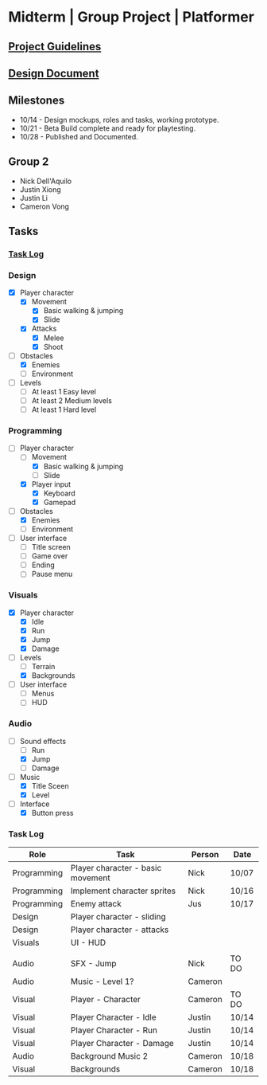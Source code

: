 # Midterm | Group Project | Platformer

## [Project Guidelines](/Project%20Guidelines.md)

## [Design Document](/Design-Document.md)

## Milestones
- 10/14 - Design mockups, roles and tasks, working prototype.
- 10/21 - Beta Build complete and ready for playtesting.
- 10/28 - Published and Documented.

## Group 2
- Nick Dell'Aquilo 
- Justin Xiong 
- Justin Li
- Cameron Vong

## Tasks

### [Task Log](https://github.com/nickdellaquilo/Midterm-Platformer/tree/main#task-log-1)

### Design
- [x] Player character
  - [x] Movement
    - [x] Basic walking & jumping
    - [x] Slide
  - [x] Attacks
    - [x] Melee
    - [x] Shoot
- [ ] Obstacles
  - [x] Enemies
  - [ ] Environment
- [ ] Levels
  - [ ] At least 1 Easy level
  - [ ] At least 2 Medium levels
  - [ ] At least 1 Hard level

### Programming
- [ ] Player character
  - [ ] Movement
    - [x] Basic walking & jumping
    - [ ] Slide
  - [x] Player input
    - [x] Keyboard
    - [x] Gamepad
- [ ] Obstacles
  - [x] Enemies
  - [ ] Environment
- [ ] User interface
  - [ ] Title screen
  - [ ] Game over
  - [ ] Ending
  - [ ] Pause menu

### Visuals
- [x] Player character
  - [x] Idle
  - [x] Run
  - [x] Jump
  - [x] Damage
- [ ] Levels
  - [ ] Terrain
  - [x] Backgrounds
- [ ] User interface
  - [ ] Menus
  - [ ] HUD

### Audio
- [ ] Sound effects
  - [ ] Run
  - [x] Jump
  - [ ] Damage
- [ ] Music
  - [x] Title Sceen
  - [x] Level
- [ ] Interface
  - [x] Button press

### Task Log

| **Role** | **Task** | **Person** | **Date** |
| -------- | -------- | ---------- | -------- |
| Programming | Player character - basic movement | Nick | 10/07 |
| Programming | Implement character sprites | Nick | 10/16 |
| Programming | Enemy attack | Jus | 10/17 |
| Design | Player character - sliding | |  |
| Design | Player character - attacks |  |  |
| Visuals | UI - HUD |  |  |
|  |  |  |  |
| Audio | SFX - Jump | Nick | TO DO |
| Audio | Music - Level 1? | Cameron |  |
| Visual | Player - Character | Cameron | TO DO |
| Visual | Player Character - Idle | Justin | 10/14 |
| Visual | Player Character - Run | Justin | 10/14 |
| Visual | Player Character - Damage | Justin | 10/14 |
| Audio | Background Music 2 | Cameron | 10/18 |
| Visual | Backgrounds | Cameron | 10/18 |
